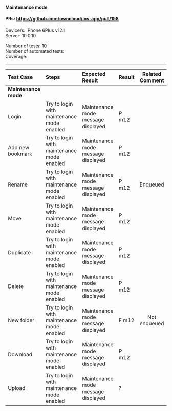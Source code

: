 #### Maintenance mode 

#### PRs: https://github.com/owncloud/ios-app/pull/158<br>


Device/s: iPhone 6Plus v12.1 <br>
Server: 10.0.10

Number of tests: 10<br>
Number of automated tests:   <br>
Coverage: <br>


---

 
| Test Case | Steps | Expected Result | Result | Related Comment
| :--------- | :---- | :-------------- | :----- | :------------: |
|**Maintenance mode**||||||
| Login | Try to login with maintenance mode enabled | Maintenance mode message displayed | P m12 | |
| Add new bookmark | Try to login with maintenance mode enabled | Maintenance mode message displayed | P m12| |
| Rename | Try to login with maintenance mode enabled | Maintenance mode message displayed | P m12 | Enqueued |
| Move | Try to login with maintenance mode enabled | Maintenance mode message displayed | P m12 | |
| Duplicate | Try to login with maintenance mode enabled | Maintenance mode message displayed | P m12 | |
| Delete | Try to login with maintenance mode enabled | Maintenance mode message displayed | P m12 | |
| New folder | Try to login with maintenance mode enabled | Maintenance mode message displayed | F m12 | Not enqueued |
| Download | Try to login with maintenance mode enabled | Maintenance mode message displayed | P m12 | | 
| Upload | Try to login with maintenance mode enabled | Maintenance mode message displayed | ? | |
